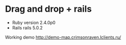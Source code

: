 # Drag and drop + rails 



* Ruby version 2.4.0p0
* Rails rails 5.0.2

Working demo http://demo-map.crimsonraven.lclients.ru/
